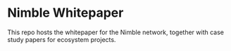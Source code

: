 # Nimble Whitepaper

This repo hosts the whitepaper for the Nimble network, together with case study papers for ecosystem projects.

